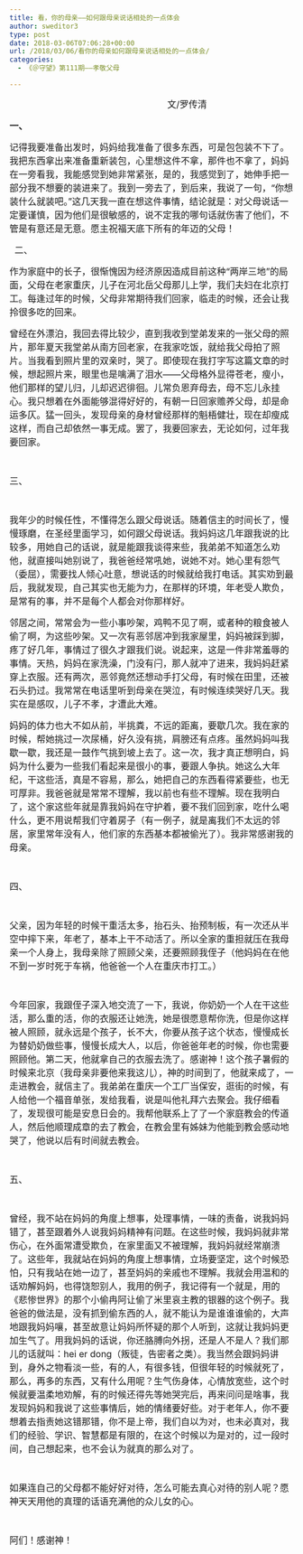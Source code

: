 ```yaml
---
title: 看，你的母亲——如何跟母亲说话相处的一点体会
author: sweditor3
type: post
date: 2018-03-06T07:06:28+00:00
url: /2018/03/06/看你的母亲如何跟母亲说话相处的一点体会/
categories:
  - 《＠守望》第111期——孝敬父母

---
```

<p style="text-align: center;">
  <span style="font-size: 12pt;">                            </span><span style="font-size: 12pt;">文/罗传清</span>
</p>

<span style="font-size: 12pt;"><strong>一、</strong></span>

<span style="font-size: 12pt;">记得我要准备出发时，妈妈给我准备了很多东西，可是包包装不下了。我把东西拿出来准备重新装包，心里想这件不拿，那件也不拿了，妈妈在一旁看我，我能感觉到她非常紧张，是的，我感觉到了，她伸手把一部分我不想要的装进来了。我到一旁去了，到后来，我说了一句，“你想装什么就装吧。”这几天我一直在想这件事情，结论就是：对父母说话一定要谨慎，因为他们是很敏感的，说不定我的哪句话就伤害了他们，不管是有意还是无意。愿主祝福天底下所有的年迈的父母！  </span>

<span style="font-size: 12pt;">  二、</span>

<span style="font-size: 12pt;">作为家庭中的长子，很惭愧因为经济原因造成目前这种“两岸三地”的局面，父母在老家重庆，儿子在河北岳父母那儿上学，我们夫妇在北京打工。每逢过年的时候，父母非常期待我们回家，临走的时候，还会让我拎很多吃的回来。</span>

<span style="font-size: 12pt;">曾经在外漂泊，我回去得比较少，直到我收到堂弟发来的一张父母的照片，那年夏天我堂弟从南方回老家，在我家吃饭，就给我父母拍了照片。当我看到照片里的双亲时，哭了。即使现在我打字写这篇文章的时候，想起照片来，眼里也是噙满了泪水——父母格外显得苍老，瘦小，他们那样的望儿归，儿却迟迟徘徊。儿常负恩弃母去，母不忘儿永挂心。我只想着在外面能够混得好好的，有朝一日回家赡养父母，却是命运多仄。猛一回头，发现母亲的身材曾经那样的魁梧健壮，现在却瘦成这样，而自己却依然一事无成。罢了，我要回家去，无论如何，过年我要回家。</span>

&nbsp;

<span style="font-size: 12pt;">三、</span>

&nbsp;

<span style="font-size: 12pt;">我年少的时候任性，不懂得怎么跟父母说话。随着信主的时间长了，慢慢琢磨，在圣经里面学习，如何跟父母说话。我妈妈这几年跟我说的比较多，用她自己的话说，就是能跟我谈得来些，我弟弟不知道怎么劝他，就直接叫她别说了，我爸爸经常吼她，说她不对。她心里有怨气（委屈），需要找人倾心吐意，想说话的时候就给我打电话。其实劝到最后，我就发现，自己其实也无能为力，在那样的环境，年老受人欺负，是常有的事，并不是每个人都会对你那样好。</span>

<span style="font-size: 12pt;">邻居之间，常常会为一些小事吵架，鸡鸭不见了啊，或者种的粮食被人偷了啊，为这些吵架。又一次有恶邻居冲到我家屋里，妈妈被踩到脚，疼了好几年，事情过了很久才跟我们说。说起来，这是一件非常羞辱的事情。天热，妈妈在家洗澡，门没有闩，那人就冲了进来，我妈妈赶紧穿上衣服。还有两次，恶邻竟然还想动手打父母，有时候在田里，还被石头扔过。我常常在电话里听到母亲在哭泣，有时候连续哭好几天。我实在是感叹，儿子不孝，才遭此大难。</span>

<span style="font-size: 12pt;">妈妈的体力也大不如从前，半挑粪，不远的距离，要歇几次。我在家的时候，帮她挑过一次尿桶，好久没有挑，肩膀还有点疼。虽然妈妈叫我歇一歇，我还是一鼓作气挑到坡上去了。这一次，我才真正想明白，妈妈为什么要为一些我们看起来是很小的事，要跟人争执。她这么大年纪，干这些活，真是不容易，那么，她把自己的东西看得紧要些，也无可厚非。我爸爸就是常常不理解，我以前也有些不理解。现在我明白了，这个家这些年就是靠我妈妈在守护着，要不我们回到家，吃什么喝什么，更不用说帮我们守着房子（有一例子，就是离我们不太远的邻居，家里常年没有人，他们家的东西基本都被偷光了）。我非常感谢我的母亲。</span>

&nbsp;

<span style="font-size: 12pt;">四、</span>

&nbsp;

<span style="font-size: 12pt;">父亲，因为年轻的时候干重活太多，抬石头、抬预制板，有一次还从半空中摔下来，年老了，基本上干不动活了。所以全家的重担就压在我母亲一个人身上，我母亲除了照顾父亲，还要照顾我侄子（他妈妈在在他不到一岁时死于车祸，他爸爸一个人在重庆市打工。）</span>

&nbsp;

<span style="font-size: 12pt;">今年回家，我跟侄子深入地交流了一下，我说，你奶奶一个人在干这些活，那么重的活，你的衣服还让她洗，她是很愿意帮你洗，但是你这样被人照顾，就永远是个孩子，长不大，你要从孩子这个状态，慢慢成长为替奶奶做些事，慢慢长成大人，以后，你爸爸年老的时候，你也需要照顾他。第二天，他就拿自己的衣服去洗了。感谢神！这个孩子暑假的时候来北京（我母亲非要他来我这儿），神的时间到了，他就来成了，一走进教会，就信主了。我弟弟在重庆一个工厂当保安，逛街的时候，有人给他一个福音单张，发给我看，说是叫他礼拜六去聚会。我仔细看了，发现很可能是安息日会的。我帮他联系上了了一个家庭教会的传道人，然后他顺理成章的去了教会，在教会里有姊妹为他能到教会感动地哭了，他说以后有时间就去教会。</span>

&nbsp;

<span style="font-size: 12pt;">五、</span>

&nbsp;

<span style="font-size: 12pt;">曾经，我不站在妈妈的角度上想事，处理事情，一味的责备，说我妈妈错了，甚至跟着外人说我妈妈精神有问题。在这些时候，我妈妈就非常伤心，在外面常遭受欺负，在家里面又不被理解，我妈妈就经常崩溃了。这些年，我就站在妈妈的角度上想事情，立场要坚定，这个时候恐怕，只有我站在她一边了，甚至妈妈的亲戚也不理解。我就会用温和的话劝解妈妈，也得饶恕别人，我用的例子，我记得有一个就是，用的《悲惨世界》的那个小偷冉阿让偷了米里哀主教的银器的这个例子。我爸爸的做法是，没有抓到偷东西的人，就不能认为是谁谁谁偷的，大声地跟我妈妈嚷，甚至故意让妈妈所怀疑的那个人听到，这就让我妈妈更加生气了。用我妈妈的话说，你还胳膊向外拐，还是人不是人？我们那儿的话就叫：hei er dong（叛徒，告密者之类）。我当然会跟妈妈讲到，身外之物看淡一些，有的人，有很多钱，但很年轻的时候就死了，那么，再多的东西，又有什么用呢？生气伤身体，心情放宽些，这个时候就要温柔地劝解，有的时候还得先等她哭完后，再来问问是啥事，我发现妈妈和我说了这些事情后，她的情绪要好些。对于老年人，你不要想着去指责她这错那错，你不是上帝，我们自以为对，也未必真对，我们的经验、学识、智慧都是有限的，在这个时候以为是对的，过一段时间，自己想起来，也不会认为就真的那么对了。</span>

&nbsp;

<span style="font-size: 12pt;">如果连自己的父母都不能好好对待，怎么可能去真心对待的别人呢？愿神天天用他的真理的话语充满他的众儿女的心。</span>

&nbsp;

<span style="font-size: 12pt;">阿们！感谢神！</span>
